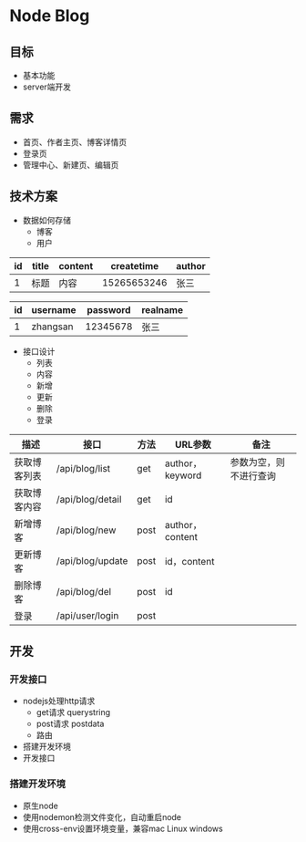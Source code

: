 # Node Blog


## 目标
- 基本功能
- server端开发


## 需求
- 首页、作者主页、博客详情页
- 登录页
- 管理中心、新建页、编辑页

## 技术方案
- 数据如何存储
    - 博客
    - 用户

| id | title | content | createtime | author |
| -- |  ------  |  ------  | ----- | ----- |
| 1  | 标题 | 内容 | 15265653246 |  张三  |

| id | username | password | realname |
| -- |  ------  |  ------  | ----- |
| 1  | zhangsan | 12345678 | 张三 |

- 接口设计
    - 列表
    - 内容
    - 新增
    - 更新
    - 删除
    - 登录

| 描述 | 接口 | 方法 | URL参数 | 备注 |
| --- |  ------  |  ------  | ----- | ------ |
| 获取博客列表  | /api/blog/list   | get | author，keyword | 参数为空，则不进行查询 |
| 获取博客内容  | /api/blog/detail | get | id |  |
| 新增博客     | /api/blog/new    | post | author，content |  |
| 更新博客     | /api/blog/update | post | id，content |  |
| 删除博客     | /api/blog/del    | post | id |  |
| 登录        | /api/user/login  | post |  |  |


## 开发

### 开发接口
- nodejs处理http请求
    - get请求 querystring
    - post请求 postdata
    - 路由
- 搭建开发环境
- 开发接口

### 搭建开发环境
- 原生node
- 使用nodemon检测文件变化，自动重启node
- 使用cross-env设置环境变量，兼容mac Linux windows